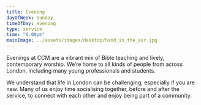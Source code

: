 ```yaml
---
title: Evening
dayOfWeek: Sunday
timeOfDay: evening
type: service
time: "6.00pm"
mainImage: ../assets/images/desktop/hand_in_the_air.jpg
---
```

Evenings at CCM are a vibrant mix of Bible teaching and lively, contemporary worship. We’re home to all kinds of people from across London, including many young professionals and students.

We understand that life in London can be challenging, especially if you are new. Many of us enjoy time socialising together, before and after the service, to connect with each other and enjoy being part of a community.
